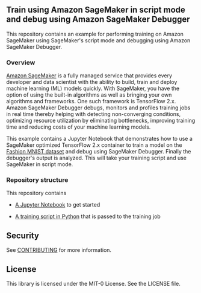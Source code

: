 ## Train using Amazon SageMaker in script mode and debug using Amazon SageMaker Debugger

This repository contains an example for performing training on Amazon SageMaker using SageMaker's script mode and debugging using Amazon SageMaker Debugger.

### Overview

[Amazon SageMaker](https://aws.amazon.com/sagemaker/) is a fully managed service that provides every developer and data scientist with the ability to build, train and deploy machine learning (ML) models quickly. With SageMaker, you have the option of using the built-in algorithms as well as bringing your own algorithms and frameworks. One such framework is TensorFlow 2.x. Amazon SageMaker Debugger debugs, monitors and profiles training jobs in real time thereby helping with detecting non-converging conditions, optimizing resource utilization by eliminating bottlenecks, improving training time and reducing costs of your machine learning models.

This example contains a Jupyter Notebook that demonstrates how to use a SageMaker optimized TensorFlow 2.x container to train a model on the [Fashion MNIST dataset](https://github.com/zalandoresearch/fashion-mnist) and debug using SageMaker Debugger.  Finally the debugger's output is analyzed.  This will take your training script and use SageMaker in script mode.

### Repository structure

This repository contains

* [A Jupyter Notebook](https://github.com/aws-samples/amazon-sagemaker-script-mode-with-debugger/blob/main/notebooks/tf2_fashion_mnist_debugger.ipynb) to get started

* [A training script in Python](https://github.com/aws-samples/amazon-sagemaker-script-mode-with-debugger/blob/main/notebooks/scripts/train_tf2_fashion_mnist.py) that is passed to the training job

## Security

See [CONTRIBUTING](CONTRIBUTING.md#security-issue-notifications) for more information.

## License

This library is licensed under the MIT-0 License. See the LICENSE file.

